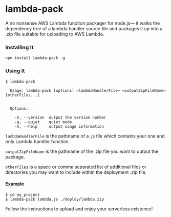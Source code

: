 # lambda-pack

A no nonsense AWS Lambda function packager for node.js— it walks the dependency tree of a lambda handler source file and packages it up into a .zip file suitable for uploading to AWS Lambda.

### Installing It

`npm install lambda-pack -g`

### Using It
```
$ lambda-pack

  Usage: lambda-pack [options] <lambdaHandlerFile> <outputZipFileName> [otherFiles...]


  Options:

    -V, --version  output the version number
    -q, --quiet    quiet mode
    -h, --help     output usage information

```

`lambdaHandlerFile` is the pathname of a .js file which contains your one and only Lambda.handler function.

`outputZipFileName` is the pathname of the .zip file you want to output the package.

`otherFiles` is a space or comma separated list of additional files or directories you may want to include within the deployment .zip file.

#### Example

```
$ cd my_project
$ lambda-pack lambda.js ./deploy/lambda.zip
```

Follow the instructions to upload and enjoy your serverless existence!
